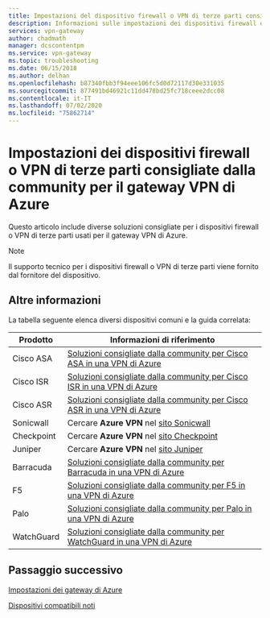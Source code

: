 ```yaml
---
title: Impostazioni del dispositivo firewall o VPN di terze parti consigliate dalla community per il gateway VPN di Azure
description: Informazioni sulle impostazioni dei dispositivi firewall o VPN di terze parti consigliate dalla community per il gateway VPN di Azure.
services: vpn-gateway
author: chadmath
manager: dcscontentpm
ms.service: vpn-gateway
ms.topic: troubleshooting
ms.date: 06/15/2018
ms.author: delhan
ms.openlocfilehash: b87340fbb3f94eee106fc5d0d72117d30e331035
ms.sourcegitcommit: 877491bd46921c11dd478bd25fc718ceee2dcc08
ms.contentlocale: it-IT
ms.lasthandoff: 07/02/2020
ms.locfileid: "75862714"
---
```

# <a name="community-suggested-third-party-vpn-or-firewall-device-settings-for-azure-vpn-gateway"></a>Impostazioni dei dispositivi firewall o VPN di terze parti consigliate dalla community per il gateway VPN di Azure

Questo articolo include diverse soluzioni consigliate per i dispositivi firewall o VPN di terze parti usati per il gateway VPN di Azure.

> [!Note]
> Il supporto tecnico per i dispositivi firewall o VPN di terze parti viene fornito dal fornitore del dispositivo. 

## <a name="more-information"></a>Altre informazioni

La tabella seguente elenca diversi dispositivi comuni e la guida correlata:

|Prodotto    |Informazioni di riferimento                                                |
|-----------|-----------------------------------------------------------|
|Cisco ASA  |[Soluzioni consigliate dalla community per Cisco ASA in una VPN di Azure](https://search.cisco.com/search?query=%22Azure%20VPN%22%20ASA&locale=enUS&tab=Cisco)   |
|Cisco ISR  |[Soluzioni consigliate dalla community per Cisco ISR in una VPN di Azure](https://search.cisco.com/search?query=%22Azure%20VPN%22%20ISR&locale=enUS&tab=Cisco)   |
|Cisco ASR  |[Soluzioni consigliate dalla community per Cisco ASR in una VPN di Azure](https://search.cisco.com/search?query=%22Azure%20VPN%22%20ASR&locale=enUS&tab=Cisco)   |
|Sonicwall |Cercare **Azure VPN** nel [sito Sonicwall](https://www.sonicwall.com/en-us/support) |
| Checkpoint    |Cercare **Azure VPN** nel [sito Checkpoint](https://supportcenter.checkpoint.com/supportcenter/portal) |
|Juniper |Cercare **Azure VPN** nel [sito Juniper]( https://www.juniper.net/search/public/)|
|Barracuda  |[Soluzioni consigliate dalla community per Barracuda in una VPN di Azure](https://campus.barracuda.com/search/?q=%22Azure+VPN%22&x=0&y=0)   |
|F5         |[Soluzioni consigliate dalla community per F5 in una VPN di Azure](https://support.f5.com/csp/#/federated-search?q=%22Azure%20VPN%22&source=support)          |
|Palo       |[Soluzioni consigliate dalla community per Palo in una VPN di Azure](https://live.paloaltonetworks.com/t5/forums/searchpage/tab/message?q=Azure+VPN)        |
|WatchGuard |[Soluzioni consigliate dalla community per WatchGuard in una VPN di Azure](http://watchguardsupport.force.com/SupportSearch#q=Azure%20VPN&t=All&sort=relevancy)  |

## <a name="next-step"></a>Passaggio successivo

[Impostazioni dei gateway di Azure](https://docs.microsoft.com/azure/vpn-gateway/vpn-gateway-about-vpn-devices)

[Dispositivi compatibili noti](https://docs.microsoft.com/azure/vpn-gateway/vpn-gateway-about-vpn-devices)

